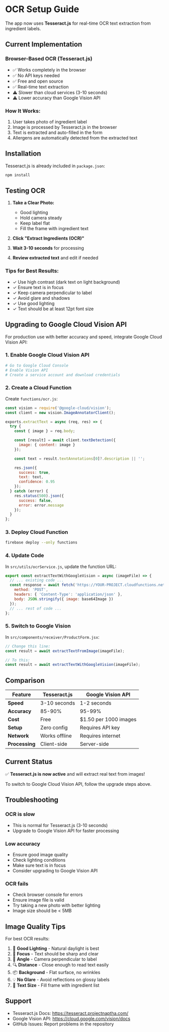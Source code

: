 # OCR Setup Guide

The app now uses **Tesseract.js** for real-time OCR text extraction from ingredient labels.

## Current Implementation

### Browser-Based OCR (Tesseract.js)
- ✅ Works completely in the browser
- ✅ No API keys needed
- ✅ Free and open source
- ✅ Real-time text extraction
- ⚠️ Slower than cloud services (3-10 seconds)
- ⚠️ Lower accuracy than Google Vision API

### How It Works:
1. User takes photo of ingredient label
2. Image is processed by Tesseract.js in the browser
3. Text is extracted and auto-filled in the form
4. Allergens are automatically detected from the extracted text

## Installation

Tesseract.js is already included in `package.json`:

```bash
npm install
```

## Testing OCR

1. **Take a Clear Photo:**
   - Good lighting
   - Hold camera steady
   - Keep label flat
   - Fill the frame with ingredient text

2. **Click "Extract Ingredients (OCR)"**

3. **Wait 3-10 seconds** for processing

4. **Review extracted text** and edit if needed

### Tips for Best Results:
- ✓ Use high contrast (dark text on light background)
- ✓ Ensure text is in focus
- ✓ Keep camera perpendicular to label
- ✓ Avoid glare and shadows
- ✓ Use good lighting
- ✓ Text should be at least 12pt font size

## Upgrading to Google Cloud Vision API

For production use with better accuracy and speed, integrate Google Cloud Vision API:

### 1. Enable Google Cloud Vision API
```bash
# Go to Google Cloud Console
# Enable Vision API
# Create a service account and download credentials
```

### 2. Create a Cloud Function

Create `functions/ocr.js`:
```javascript
const vision = require('@google-cloud/vision');
const client = new vision.ImageAnnotatorClient();

exports.extractText = async (req, res) => {
  try {
    const { image } = req.body;

    const [result] = await client.textDetection({
      image: { content: image }
    });

    const text = result.textAnnotations[0]?.description || '';

    res.json({
      success: true,
      text: text,
      confidence: 0.95
    });
  } catch (error) {
    res.status(500).json({
      success: false,
      error: error.message
    });
  }
};
```

### 3. Deploy Cloud Function
```bash
firebase deploy --only functions
```

### 4. Update Code

In `src/utils/ocrService.js`, update the function URL:

```javascript
export const extractTextWithGoogleVision = async (imageFile) => {
  // ... existing code ...
  const response = await fetch('https://YOUR-PROJECT.cloudfunctions.net/extractText', {
    method: 'POST',
    headers: { 'Content-Type': 'application/json' },
    body: JSON.stringify({ image: base64Image })
  });
  // ... rest of code ...
};
```

### 5. Switch to Google Vision

In `src/components/receiver/ProductForm.jsx`:

```javascript
// Change this line:
const result = await extractTextFromImage(imageFile);

// To this:
const result = await extractTextWithGoogleVision(imageFile);
```

## Comparison

| Feature | Tesseract.js | Google Vision API |
|---------|-------------|-------------------|
| **Speed** | 3-10 seconds | 1-2 seconds |
| **Accuracy** | 85-90% | 95-99% |
| **Cost** | Free | $1.50 per 1000 images |
| **Setup** | Zero config | Requires API key |
| **Network** | Works offline | Requires internet |
| **Processing** | Client-side | Server-side |

## Current Status

✅ **Tesseract.js is now active** and will extract real text from images!

To switch to Google Cloud Vision API, follow the upgrade steps above.

## Troubleshooting

### OCR is slow
- This is normal for Tesseract.js (3-10 seconds)
- Upgrade to Google Vision API for faster processing

### Low accuracy
- Ensure good image quality
- Check lighting conditions
- Make sure text is in focus
- Consider upgrading to Google Vision API

### OCR fails
- Check browser console for errors
- Ensure image file is valid
- Try taking a new photo with better lighting
- Image size should be < 5MB

## Image Quality Tips

For best OCR results:
1. 📸 **Good Lighting** - Natural daylight is best
2. 🎯 **Focus** - Text should be sharp and clear
3. 📐 **Angle** - Camera perpendicular to label
4. 🔍 **Distance** - Close enough to read text easily
5. 📦 **Background** - Flat surface, no wrinkles
6. 💡 **No Glare** - Avoid reflections on glossy labels
7. 📏 **Text Size** - Fill frame with ingredient list

## Support

- Tesseract.js Docs: https://tesseract.projectnaptha.com/
- Google Vision API: https://cloud.google.com/vision/docs
- GitHub Issues: Report problems in the repository

